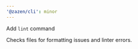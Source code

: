 ```yaml
---
'@zazen/cli': minor
---
```


Add `lint` command

Checks files for formatting issues and linter errors.
